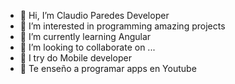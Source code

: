 - 👋 Hi, I’m Claudio Paredes Developer
- 👀 I’m interested in programming amazing projects
- 🌱 I’m currently learning Angular
- 💞️ I’m looking to collaborate on ...
- 📲 I try do Mobile developer
- 🎥 Te enseño a programar apps en Youtube
  

          


<!---
ClaudioParedesArbeloDev/ClaudioParedesArbeloDev is a ✨ special ✨ repository because its `README.md` (this file) appears on your GitHub profile.
You can click the Preview link to take a look at your changes.
--->
